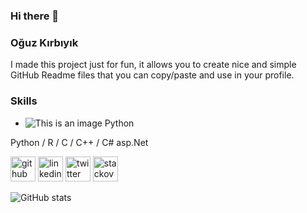### Hi there 👋

<!--
**oguzkdev/oguzkdev** is a ✨ _special_ ✨ repository because its `README.md` (this file) appears on your GitHub profile.

Here are some ideas to get you started:

- 🔭 I’m currently working on ...
- 🌱 I’m currently learning ...
- 👯 I’m looking to collaborate on ...
- 🤔 I’m looking for help with ...
- 💬 Ask me about ...
- 📫 How to reach me: ...
- 😄 Pronouns: ...
- ⚡ Fun fact: ...
-->


### Oğuz Kırbıyık


I made this project just for fun, it allows you to create nice and simple GitHub Readme files that you can copy/paste and use in your profile.

### Skills

* ![This is an image]([https://myoctocat.com/assets/images/base-octocat.svg](https://cdn3.iconfinder.com/data/icons/logos-and-brands-adobe/512/267_Python-512.png)) Python

Python / R / C / C++ / C# asp.Net


[<img src='https://cdn.jsdelivr.net/npm/simple-icons@3.0.1/icons/github.svg' alt='github' height='40'>](https://github.com/oguzkdev)  [<img src='https://cdn.jsdelivr.net/npm/simple-icons@3.0.1/icons/linkedin.svg' alt='linkedin' height='40'>](https://www.linkedin.com/in/oğuz-kırbıyık-3716323a//)  [<img src='https://cdn.jsdelivr.net/npm/simple-icons@3.0.1/icons/twitter.svg' alt='twitter' height='40'>](https://twitter.com/oguzkirbiyikk)  [<img src='https://cdn.jsdelivr.net/npm/simple-icons@3.0.1/icons/stackoverflow.svg' alt='stackoverflow' height='40'>](https://stackoverflow.com/users/18938679/oguzk)  

![GitHub stats](https://github-readme-stats.vercel.app/api?username=oguzkdev&show_icons=true)  


